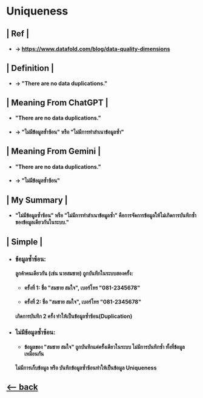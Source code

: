 # Uniqueness
## | Ref |

- #### -> https://www.datafold.com/blog/data-quality-dimensions


## | Definition |

- #### -> "There are no data duplications."
  

## | Meaning From ChatGPT | 
  - #### "There are no data duplications."
  
  - #### -> "ไม่มีข้อมูลซ้ำซ้อน" หรือ "ไม่มีการทำสำเนาข้อมูลซ้ำ"


## | Meaning From Gemini | 
  - #### "There are no data duplications."
  
  - #### -> "ไม่มีข้อมูลซ้ำซ้อน"


## | My Summary |
  - #### "ไม่มีข้อมูลซ้ำซ้อน" หรือ "ไม่มีการทำสำเนาข้อมูลซ้ำ" คือการจัดการข้อมูลให้ไม่เกิดการบันทึกซ้ำของข้อมูลเดียวกันในระบบ." 


## | Simple | 
  - ### ข้อมูลซ้ำซ้อน:

    #### ลูกค้าคนเดียวกัน (เช่น นายสมชาย) ถูกบันทึกในระบบสองครั้ง:
      - #### ครั้งที่ 1: ชื่อ "สมชาย สมใจ", เบอร์โทร "081-2345678"
      - #### ครั้งที่ 2: ชื่อ "สมชาย สมใจ", เบอร์โทร "081-2345678"

    #### เกิดการบันทึก 2 ครั้ง ทำให้เป็นข้อมูลซ้ำซ้อน(Duplication)



  - ### ไม่มีข้อมูลซ้ำซ้อน:
      
      - #### ข้อมูลของ "สมชาย สมใจ" ถูกบันทึกแค่ครั้งเดียวในระบบ ไม่มีการบันทึกซ้ำ ทั้งที่ข้อมูลเหมือนกัน

    #### ไม่มีการเก็บข้อมูล หรือ บันทึกข้อมูลซ้ำซ้อนทำให้เป็นข้อมูล Uniqueness



## [<-- back](README.md)
